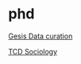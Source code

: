 # phd

[Gesis Data curation](https://kevin-carrasco.github.io/phd/data-curation/presentacion-inicial/presentacion.html)

[TCD Sociology](https://kevin-carrasco.github.io/phd/TCD/research-presentation/presentation.html)
